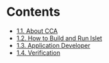 # Contents
- [1.1. About CCA](https://islet-project.github.io/islet/getting-started/cca.html)
- [1.2. How to Build and Run Islet](https://islet-project.github.io/islet/getting-started/islet-how-to.html)
- [1.3. Application Developer](https://islet-project.github.io/islet/getting-started/app-dev.html)
- [1.4. Verification](https://islet-project.github.io/islet/getting-started/verification.html)
